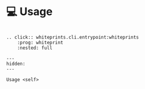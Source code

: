 <!--
SPDX-FileCopyrightText: © 2024 Romain Brault <mail@romainbrault.com>

SPDX-License-Identifier: GPL-3.0-or-later
-->

# 💻 Usage

```{eval-rst}

.. click:: whiteprints.cli.entrypoint:whiteprints
    :prog: whiteprint
    :nested: full
```

```{toctree}
---
hidden:
---

Usage <self>
```
